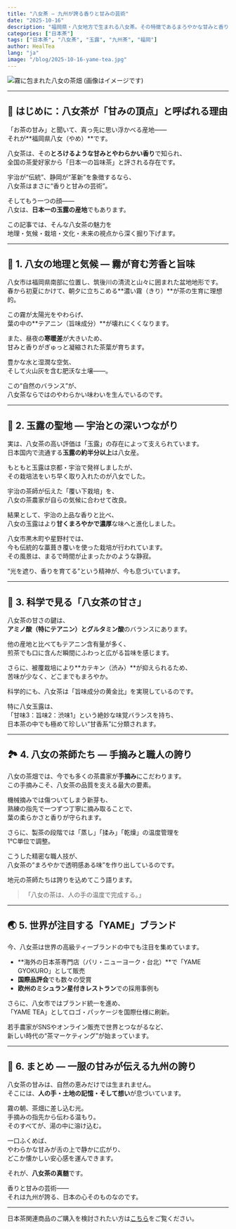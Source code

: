 ```yaml
---
title: "八女茶 ― 九州が誇る香りと甘みの芸術"
date: "2025-10-16"
description: "福岡県・八女地方で生まれる八女茶。その特徴であるまろやかな甘みと香りの理由、伝統の玉露文化、そして世界へ広がる新しい挑戦を丁寧に解説します。"
categories: ["日本茶"]
tags: ["日本茶", "八女茶", "玉露", "九州茶", "福岡"]
author: HealTea
lang: "ja"
image: "/blog/2025-10-16-yame-tea.jpg"
---
```


![霧に包まれた八女の茶畑](/blog/2025-10-16-yame-tea.jpg)
(画像はイメージです)

---

## 🍃 はじめに：八女茶が「甘みの頂点」と呼ばれる理由

「お茶の甘み」と聞いて、真っ先に思い浮かべる産地――  
それが**福岡県八女（やめ）**です。  

八女茶は、その**とろけるような甘みとやわらかい香り**で知られ、  
全国の茶愛好家から「日本一の旨味茶」と評される存在です。  

宇治が“伝統”、静岡が“革新”を象徴するなら、  
八女茶はまさに“香りと甘みの芸術”。  

そしてもう一つの顔――  
八女は、**日本一の玉露の産地**でもあります。  

この記事では、そんな八女茶の魅力を  
地理・気候・栽培・文化・未来の視点から深く掘り下げます。

---

## 🌿 1. 八女の地理と気候 ― 霧が育む芳香と旨味

八女市は福岡県南部に位置し、筑後川の清流と山々に囲まれた盆地地形です。  
春から初夏にかけて、朝夕に立ちこめる**濃い霧（きり）**が茶の生育に理想的。  

この霧が太陽光をやわらげ、  
葉の中の**テアニン（旨味成分）**が壊れにくくなります。  

また、昼夜の**寒暖差**が大きいため、  
甘みと香りがぎゅっと凝縮された茶葉が育ちます。  

豊かな水と湿潤な空気、  
そして火山灰を含む肥沃な土壌――。  

この“自然のバランス”が、  
八女茶ならではのやわらかい味わいを生んでいるのです。

---

## 🍵 2. 玉露の聖地 ― 宇治との深いつながり

実は、八女茶の高い評価は「玉露」の存在によって支えられています。  
日本国内で流通する**玉露の約半分以上**は八女産。  

もともと玉露は京都・宇治で発祥しましたが、  
その栽培法をいち早く取り入れたのが八女でした。  

宇治の茶師が伝えた「覆い下栽培」を、  
八女の茶農家が自らの気候に合わせて改良。  

結果として、宇治の上品な香りと比べ、  
八女の玉露はより**甘くまろやかで濃厚**な味へと進化しました。  

八女市黒木町や星野村では、  
今も伝統的な藁葺き覆いを使った栽培が行われています。  
その風景は、まるで時間が止まったかのような静寂。  

“光を遮り、香りを育てる”という精神が、今も息づいています。

---

## 🔬 3. 科学で見る「八女茶の甘さ」

八女茶の甘さの鍵は、  
**アミノ酸（特にテアニン）とグルタミン酸**のバランスにあります。  

他の産地と比べてもテアニン含有量が多く、  
煎茶でも口に含んだ瞬間にふわっと広がる旨味を感じます。  

さらに、被覆栽培により**カテキン（渋み）**が抑えられるため、  
苦味が少なく、どこまでもまろやか。  

科学的にも、八女茶は「旨味成分の黄金比」を実現しているのです。  

特に八女玉露は、  
「甘味3：旨味2：渋味1」という絶妙な味覚バランスを持ち、  
日本茶の中でも極めて珍しい“甘香系”に分類されます。

---

## 🏞️ 4. 八女の茶師たち ― 手摘みと職人の誇り

八女の茶畑では、今でも多くの茶農家が**手摘み**にこだわります。  
この手摘みこそ、八女茶の品質を支える最大の要素。  

機械摘みでは傷ついてしまう新芽も、  
熟練の指先で一つずつ丁寧に摘み取ることで、  
葉の柔らかさと香りが守られます。  

さらに、製茶の段階では「蒸し」「揉み」「乾燥」の温度管理を  
1℃単位で調整。  

こうした精密な職人技が、  
八女茶の“まろやかで透明感ある味”を作り出しているのです。  

地元の茶師たちは誇りを込めてこう語ります。  
> 「八女の茶は、人の手の温度で完成する。」

---

## 🌏 5. 世界が注目する「YAME」ブランド

今、八女茶は世界の高級ティーブランドの中でも注目を集めています。  

- **海外の日本茶専門店（パリ・ニューヨーク・台北）**で「YAME GYOKURO」として販売  
- **国際品評会**でも数々の受賞  
- **欧州のミシュラン星付きレストラン**での採用事例も  

さらに、八女市ではブランド統一を進め、  
「YAME TEA」としてロゴ・パッケージを国際仕様に刷新。  

若手農家がSNSやオンライン販売で世界とつながるなど、  
新しい時代の“茶マーケティング”が始まっています。

---

## 🌸 6. まとめ ― 一服の甘みが伝える九州の誇り

八女茶の甘みは、自然の恵みだけでは生まれません。  
そこには、**人の手・土地の記憶・そして想い**が息づいています。  

霧の朝、茶畑に差し込む光。  
手摘みの指先から伝わる温もり。  
そのすべてが、湯の中に溶け込む。  

一口ふくめば、  
やわらかな甘みが舌の上で静かに広がり、  
どこか懐かしい安心感を運んできます。  

それが、**八女茶の真髄**です。  

香りと甘みの芸術――  
それは九州が誇る、日本の心そのものなのです。

---
日本茶関連商品のご購入を検討されたい方は[こちら](https://www.marketsupporter-ai.com/japanese-tea)をご覧ください。

